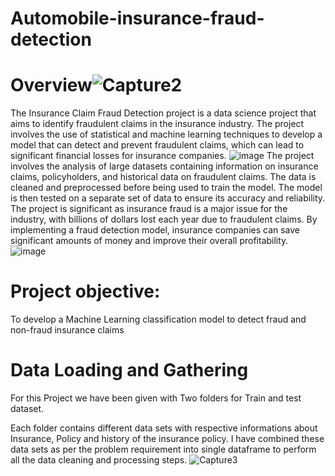 # Automobile-insurance-fraud-detection
# Overview![Capture2](https://github.com/abhikadam27/Automobile-insurance-fraud-detection/assets/78306477/e1ec145b-e154-470c-80e3-699e4010b8fd)

The Insurance Claim Fraud Detection project is a data science project that aims to identify fraudulent claims in the insurance industry. The project involves the use of statistical and machine learning techniques to develop a model that can detect and prevent fraudulent claims, which can lead to significant financial losses for insurance companies.
![image](https://github.com/abhikadam27/Automobile-insurance-fraud-detection/assets/78306477/cd65302a-4925-48b3-ac2f-6f149e2fba5d)
The project involves the analysis of large datasets containing information on insurance claims, policyholders, and historical data on fraudulent claims. The data is cleaned and preprocessed before being used to train the model. The model is then tested on a separate set of data to ensure its accuracy and reliability.
The project is significant as insurance fraud is a major issue for the industry, with billions of dollars lost each year due to fraudulent claims. By implementing a fraud detection model, insurance companies can save significant amounts of money and improve their overall profitability.
![image](https://github.com/abhikadam27/Automobile-insurance-fraud-detection/assets/78306477/e2c30c39-2740-42b8-a453-0b89b782cee8)

# Project objective: 
To develop a Machine Learning classification model to detect fraud and non-fraud insurance claims

# Data Loading and Gathering
For this Project we have been given with Two folders for Train and test dataset.

Each folder contains different data sets with respective informations about Insurance, Policy and history of the insurance policy. I have combined these data sets as per the problem requirement into single dataframe to perform all the data cleaning and processing steps.
![Capture3](https://github.com/abhikadam27/Automobile-insurance-fraud-detection/assets/78306477/02933c70-9a2c-4f1b-a7c2-243f042f702d)

